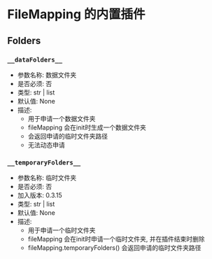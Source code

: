 # FileMapping 的内置插件


## Folders


### `__dataFolders__`
- 参数名称: 数据文件夹
- 是否必须: 否
- 类型: str | list
- 默认值: None
- 描述: 
    - 用于申请一个数据文件夹
    - fileMapping 会在init时生成一个数据文件夹
    - 会返回申请的临时文件夹路径
    - 无法动态申请


### `__temporaryFolders__`

- 参数名称: 临时文件夹
- 是否必须: 否
- 加入版本: 0.3.15
- 类型: str | list
- 默认值: None
- 描述: 
    - 用于申请一个临时文件夹
    - fileMapping 会在init时申请一个临时文件夹, 并在插件结束时删除
    - fileMapping.temporaryFolders() 会返回申请的临时文件夹路径

